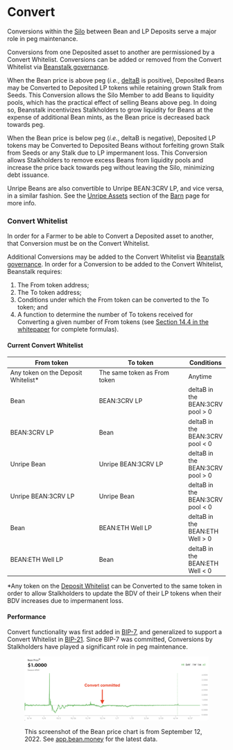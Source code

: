 # Convert

Conversions within the [Silo](../farm/silo.md) between Bean and LP Deposits serve a major role in peg maintenance.

Conversions from one Deposited asset to another are permissioned by a Convert Whitelist. Conversions can be added or removed from the Convert Whitelist via [Beanstalk governance](broken-reference/).

When the Bean price is above peg (_i.e._, [deltaB](../protocol/glossary.md#deltab) is positive), Deposited Beans may be Converted to Deposited LP tokens while retaining grown Stalk from Seeds. This Conversion allows the Silo Member to add Beans to liquidity pools, which has the practical effect of selling Beans above peg. In doing so, Beanstalk incentivizes Stalkholders to grow liquidity for Beans at the expense of additional Bean mints, as the Bean price is decreased back towards peg.

When the Bean price is below peg (_i.e._, deltaB is negative), Deposited LP tokens may be Converted to Deposited Beans without forfeiting grown Stalk from Seeds or any Stalk due to LP impermanent loss. This Conversion allows Stalkholders to remove excess Beans from liquidity pools and increase the price back towards peg without leaving the Silo, minimizing debt issuance.

Unripe Beans are also convertible to Unripe BEAN:3CRV LP, and vice versa, in a similar fashion. See the [Unripe Assets](../farm/barn.md#unripe-assets) section of the [Barn](../farm/barn.md) page for more info.

### Convert Whitelist

In order for a Farmer to be able to Convert a Deposited asset to another, that Conversion must be on the Convert Whitelist.

Additional Conversions may be added to the Convert Whitelist via [Beanstalk governance](../governance/beanstalk/). In order for a Conversion to be added to the Convert Whitelist, Beanstalk requires:

1. The From token address;
2. The To token address;
3. Conditions under which the From token can be converted to the To token; and
4. A function to determine the number of To tokens received for Converting a given number of From tokens (see [Section 14.4 in the whitepaper](https://bean.money/beanstalk.pdf#subsection.14.4) for complete formulas).

#### Current Convert Whitelist

<table><thead><tr><th width="217.33333333333331">From token</th><th width="219">To token</th><th>Conditions</th></tr></thead><tbody><tr><td>Any token on the Deposit Whitelist*</td><td>The same token as From token</td><td>Anytime</td></tr><tr><td>Bean</td><td>BEAN:3CRV LP</td><td>deltaB in the BEAN:3CRV pool > 0</td></tr><tr><td>BEAN:3CRV LP</td><td>Bean</td><td>deltaB in the BEAN:3CRV pool &#x3C; 0</td></tr><tr><td>Unripe Bean</td><td>Unripe BEAN:3CRV LP</td><td>deltaB in the BEAN:3CRV pool > 0</td></tr><tr><td>Unripe BEAN:3CRV LP</td><td>Unripe Bean</td><td>deltaB in the BEAN:3CRV pool &#x3C; 0</td></tr><tr><td>Bean</td><td>BEAN:ETH Well LP</td><td>deltaB in the BEAN:ETH Well > 0</td></tr><tr><td>BEAN:ETH Well LP</td><td>Bean</td><td>deltaB in the BEAN:ETH Well &#x3C; 0</td></tr></tbody></table>

\*Any token on the [Deposit Whitelist](../farm/silo.md#deposit-whitelist) can be Converted to the same token in order to allow Stalkholders to update the BDV of their LP tokens when their BDV increases due to impermanent loss.

#### Performance

Convert functionality was first added in [BIP-7](https://github.com/BeanstalkFarms/Beanstalk-Governance-Proposals/blob/master/bip/bip-07-convert.md), and generalized to support a Convert Whitelist in [BIP-21](https://github.com/BeanstalkFarms/Beanstalk-Governance-Proposals/blob/master/bip/bip-21-replant.md). Since BIP-7 was committed, Conversions by Stalkholders have played a significant role in peg maintenance.

<figure><img src="../.gitbook/assets/Screen Shot 2022-09-12 at 10.39.44 AM.png" alt=""><figcaption><p>This screenshot of the Bean price chart is from September 12, 2022. See <a href="https://app.bean.money/#/analytics">app.bean.money</a> for the latest data.</p></figcaption></figure>
